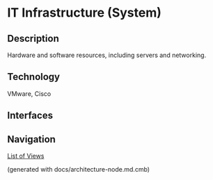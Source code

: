 # IT Infrastructure (System)
## Description
Hardware and software resources, including servers and networking.

## Technology
VMware, Cisco


## Interfaces


## Navigation
[List of Views](../../views.md)

(generated with docs/architecture-node.md.cmb)
